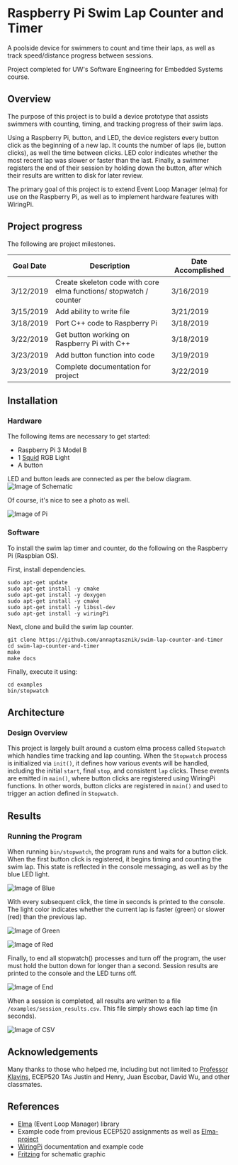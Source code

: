 # Raspberry Pi Swim Lap Counter and Timer
A poolside device for swimmers to count and time their laps, as well as track speed/distance progress between sessions.

Project completed for UW's Software Engineering for Embedded Systems course.

## Overview
The purpose of this project is to build a device prototype that assists swimmers with counting, timing, and tracking progress of their swim laps. 

Using a Raspberry Pi, button, and LED, the device registers every button click as the beginning of a new lap. It counts the number of laps (ie, button clicks), as well the time between clicks. LED color indicates whether the most recent lap was slower or faster than the last. Finally, a swimmer registers the end of their session by holding down the button, after which their results are written to disk for later review.

The primary goal of this project is to extend Event Loop Manager (elma) for use on the Raspberry Pi, as well as to implement hardware features with WiringPi.

## Project progress
The following are project milestones.

| Goal Date | Description | Date Accomplished |
|---------- | ----------- | ----------------- |
| 3/12/2019 | Create skeleton code with core elma functions/ stopwatch / counter | 3/16/2019 |
| 3/15/2019 | Add ability to write file | 3/21/2019 |
| 3/18/2019 | Port C++ code to Raspberry Pi | 3/18/2019 |
| 3/22/2019 | Get button working on Raspberry Pi with C++ | 3/18/2019 |
| 3/23/2019 | Add button function into code | 3/19/2019 |
| 3/23/2019 | Complete documentation for project |3/22/2019 |

## Installation
### Hardware
The following items are necessary to get started:
* Raspberry Pi 3 Model B
* 1 [Squid](https://github.com/simonmonk/squid) RGB Light
* A button

LED and button leads are connected as per the below diagram.
![Image of Schematic](https://github.com/annaptasznik/swim-lap-counter-and-timer/blob/master/images/pi_schematic.PNG)

Of course, it's nice to see a photo as well.

![Image of Pi](https://github.com/annaptasznik/swim-lap-counter-and-timer/blob/master/images/pi_photo.png)

### Software
To install the swim lap timer and counter, do the following on the Raspberry Pi (Raspbian OS).

First, install dependencies.

```
sudo apt-get update
sudo apt-get install -y cmake
sudo apt-get install -y doxygen
sudo apt-get install -y cmake
sudo apt-get install -y libssl-dev
sudo apt-get install -y wiringPi
```

Next, clone and build the swim lap counter.
```
git clone https://github.com/annaptasznik/swim-lap-counter-and-timer
cd swim-lap-counter-and-timer
make
make docs
```

Finally, execute it using:
```
cd examples
bin/stopwatch
```

## Architecture
### Design Overview
This project is largely built around a custom elma process called `Stopwatch` which handles time tracking and lap counting. When the `Stopwatch` process is initialized via `init()`, it defines how various events will be handled, including the initial `start`, final `stop`, and consistent `lap` clicks. These events are emitted in `main()`, where button clicks are registered using WiringPi functions. In other words, button clicks are registered  in `main()` and used to trigger an action defined in `Stopwatch`.

## Results
### Running the Program
When running `bin/stopwatch`, the program runs and waits for a button click. When the first button click is registered, it begins timing and counting the swim lap.
This state is reflected in the console messaging, as well as by the blue LED light.

![Image of Blue](https://github.com/annaptasznik/swim-lap-counter-and-timer/blob/master/images/blue.png)

With every subsequent click, the time in seconds is printed to the console. The light color indicates whether the current lap is faster (green) or slower (red) than the previous lap.

![Image of Green](https://github.com/annaptasznik/swim-lap-counter-and-timer/blob/master/images/green.png)

![Image of Red](https://github.com/annaptasznik/swim-lap-counter-and-timer/blob/master/images/red.png)

Finally, to end all stopwatch() processes and turn off the program, the user must hold the button down for longer than a second. Session results are printed to the console and the LED turns off.

![Image of End](https://github.com/annaptasznik/swim-lap-counter-and-timer/blob/master/images/end.png)

When a session is completed, all results are written to a file `/examples/session_results.csv`. This file simply shows each lap time (in seconds).

![Image of CSV](https://github.com/annaptasznik/swim-lap-counter-and-timer/blob/master/images/session_results.png)

## Acknowledgements
Many thanks to those who helped me, including but not limited to [Professor Klavins](https://github.com/klavinslab), ECEP520 TAs Justin and Henry, Juan Escobar, David Wu, and other classmates.

## References
* [Elma](https://github.com/klavinslab/elma) (Event Loop Manager) library
* Example code from previous ECEP520 assignments as well as [Elma-project](https://github.com/klavinslab/elma_project)
* [WiringPi](http://wiringpi.com/) documentation and example code
* [Fritzing](http://fritzing.org/home/) for schematic graphic